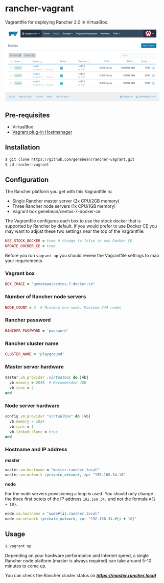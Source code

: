 # rancher-vagrant
Vagrantfile for deploying Rancher 2.0 in VirtualBox.

![Screenshot of Rancher 2 cluster](screenshot.png)

## Pre-requisites

* VirtualBox
* [Vagrant plug-in Hostmanager](https://github.com/devopsgroup-io/vagrant-hostmanager)

## Installation

```bash
$ git clone https://github.com/genebean/rancher-vagrant.git
$ cd rancher-vagrant
```

## Configuration

The Rancher platform you get with this Vagrantfile is:

* Single Rancher master server (2x CPU/2GB memory)
* Three Rancher node servers (1x CPU/1GB memory)
* Vagrant box genebean/centos-7-docker-ce

The Vagrantfile configures each box to use the stock docker that is supported by
Rancher by default. If you would prefer to use Docker CE you may want to adjust
these two settings near the top of the Vagrantfile:

```ruby
USE_STOCK_DOCKER = true # change to false to use Docker CE
UPDATE_DOCKER_CE = true
```

Before you run `vagrant up` you should review the Vagrantfile settings to map
your requirements.

### Vagrant box

```ruby
BOX_IMAGE = "genebean/centos-7-docker-ce"
```

### Number of Rancher node servers

```ruby
NODE_COUNT = 3  # Minimum one node. Maximum 244 nodes
```

### Rancher password

```ruby
RANCHER_PASSWORD = 'password'
```

### Rancher cluster name

```ruby
CLUSTER_NAME = 'playground'
```

### Master server hardware

```ruby
master.vm.provider :virtualbox do |vb|
  vb.memory = 2048  # Recommended 4GB
  vb.cpus = 2
end
```

### Node server hardware

```ruby
config.vm.provider "virtualbox" do |vb|
  vb.memory = 1024
  vb.cpus = 1
  vb.linked_clone = true
end
```

### Hostname and IP address

**master**

```ruby
master.vm.hostname = "master.rancher.local"
master.vm.network :private_network, ip: "192.168.34.10"
```

**node**

For the node servers provisioning a loop is used. You should only change the
three first octets of the IP address `192.168.34.` and not the formula
`#{i + 10}`.

```ruby
node.vm.hostname = "node#{i}.rancher.local"
node.vm.network :private_network, ip: "192.168.34.#{i + 10}"
```

## Usage

```bash
$ vagrant up
```

Depending on your hardware performance and Internet speed, a single Rancher node
platform (master is always required) can take around 5-10 minutes to come up.

You can check the Rancher cluster status on ***https://master.rancher.local***
